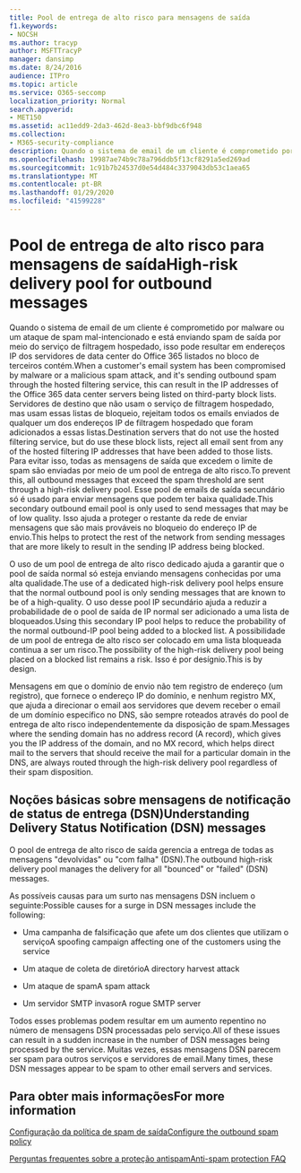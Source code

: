 ```yaml
---
title: Pool de entrega de alto risco para mensagens de saída
f1.keywords:
- NOCSH
ms.author: tracyp
author: MSFTTracyP
manager: dansimp
ms.date: 8/24/2016
audience: ITPro
ms.topic: article
ms.service: O365-seccomp
localization_priority: Normal
search.appverid:
- MET150
ms.assetid: ac11edd9-2da3-462d-8ea3-bbf9dbc6f948
ms.collection:
- M365-security-compliance
description: Quando o sistema de email de um cliente é comprometido por malware ou um ataque de spam mal-intencionado e está enviando spam de saída por meio do serviço de filtragem hospedado, isso pode resultar em endereços IP dos servidores de data center do Office 365 listados no bloco de terceiros contém.
ms.openlocfilehash: 19987ae74b9c78a796ddb5f13cf8291a5ed269ad
ms.sourcegitcommit: 1c91b7b24537d0e54d484c3379043db53c1aea65
ms.translationtype: MT
ms.contentlocale: pt-BR
ms.lasthandoff: 01/29/2020
ms.locfileid: "41599228"
---
```

# <a name="high-risk-delivery-pool-for-outbound-messages"></a><span data-ttu-id="024d1-103">Pool de entrega de alto risco para mensagens de saída</span><span class="sxs-lookup"><span data-stu-id="024d1-103">High-risk delivery pool for outbound messages</span></span>

<span data-ttu-id="024d1-104">Quando o sistema de email de um cliente é comprometido por malware ou um ataque de spam mal-intencionado e está enviando spam de saída por meio do serviço de filtragem hospedado, isso pode resultar em endereços IP dos servidores de data center do Office 365 listados no bloco de terceiros contém.</span><span class="sxs-lookup"><span data-stu-id="024d1-104">When a customer's email system has been compromised by malware or a malicious spam attack, and it's sending outbound spam through the hosted filtering service, this can result in the IP addresses of the Office 365 data center servers being listed on third-party block lists.</span></span> <span data-ttu-id="024d1-105">Servidores de destino que não usam o serviço de filtragem hospedado, mas usam essas listas de bloqueio, rejeitam todos os emails enviados de qualquer um dos endereços IP de filtragem hospedado que foram adicionados a essas listas.</span><span class="sxs-lookup"><span data-stu-id="024d1-105">Destination servers that do not use the hosted filtering service, but do use these block lists, reject all email sent from any of the hosted filtering IP addresses that have been added to those lists.</span></span> <span data-ttu-id="024d1-106">Para evitar isso, todas as mensagens de saída que excedem o limite de spam são enviadas por meio de um pool de entrega de alto risco.</span><span class="sxs-lookup"><span data-stu-id="024d1-106">To prevent this, all outbound messages that exceed the spam threshold are sent through a high-risk delivery pool.</span></span> <span data-ttu-id="024d1-107">Esse pool de emails de saída secundário só é usado para enviar mensagens que podem ter baixa qualidade.</span><span class="sxs-lookup"><span data-stu-id="024d1-107">This secondary outbound email pool is only used to send messages that may be of low quality.</span></span> <span data-ttu-id="024d1-108">Isso ajuda a proteger o restante da rede de enviar mensagens que são mais prováveis no bloqueio do endereço IP de envio.</span><span class="sxs-lookup"><span data-stu-id="024d1-108">This helps to protect the rest of the network from sending messages that are more likely to result in the sending IP address being blocked.</span></span>
  
<span data-ttu-id="024d1-109">O uso de um pool de entrega de alto risco dedicado ajuda a garantir que o pool de saída normal só esteja enviando mensagens conhecidas por uma alta qualidade.</span><span class="sxs-lookup"><span data-stu-id="024d1-109">The use of a dedicated high-risk delivery pool helps ensure that the normal outbound pool is only sending messages that are known to be of a high-quality.</span></span> <span data-ttu-id="024d1-110">O uso desse pool IP secundário ajuda a reduzir a probabilidade de o pool de saída de IP normal ser adicionado a uma lista de bloqueados.</span><span class="sxs-lookup"><span data-stu-id="024d1-110">Using this secondary IP pool helps to reduce the probability of the normal outbound-IP pool being added to a blocked list.</span></span> <span data-ttu-id="024d1-111">A possibilidade de um pool de entrega de alto risco ser colocado em uma lista bloqueada continua a ser um risco.</span><span class="sxs-lookup"><span data-stu-id="024d1-111">The possibility of the high-risk delivery pool being placed on a blocked list remains a risk.</span></span> <span data-ttu-id="024d1-112">Isso é por desígnio.</span><span class="sxs-lookup"><span data-stu-id="024d1-112">This is by design.</span></span>
  
<span data-ttu-id="024d1-113">Mensagens em que o domínio de envio não tem registro de endereço (um registro), que fornece o endereço IP do domínio, e nenhum registro MX, que ajuda a direcionar o email aos servidores que devem receber o email de um domínio específico no DNS, são sempre roteados através do pool de entrega de alto risco independentemente da disposição de spam.</span><span class="sxs-lookup"><span data-stu-id="024d1-113">Messages where the sending domain has no address record (A record), which gives you the IP address of the domain, and no MX record, which helps direct mail to the servers that should receive the mail for a particular domain in the DNS, are always routed through the high-risk delivery pool regardless of their spam disposition.</span></span>
  
## <a name="understanding-delivery-status-notification-dsn-messages"></a><span data-ttu-id="024d1-114">Noções básicas sobre mensagens de notificação de status de entrega (DSN)</span><span class="sxs-lookup"><span data-stu-id="024d1-114">Understanding Delivery Status Notification (DSN) messages</span></span>

<span data-ttu-id="024d1-115">O pool de entrega de alto risco de saída gerencia a entrega de todas as mensagens "devolvidas" ou "com falha" (DSN).</span><span class="sxs-lookup"><span data-stu-id="024d1-115">The outbound high-risk delivery pool manages the delivery for all "bounced" or "failed" (DSN) messages.</span></span>
  
<span data-ttu-id="024d1-116">As possíveis causas para um surto nas mensagens DSN incluem o seguinte:</span><span class="sxs-lookup"><span data-stu-id="024d1-116">Possible causes for a surge in DSN messages include the following:</span></span>
  
- <span data-ttu-id="024d1-117">Uma campanha de falsificação que afete um dos clientes que utilizam o serviço</span><span class="sxs-lookup"><span data-stu-id="024d1-117">A spoofing campaign affecting one of the customers using the service</span></span>
    
- <span data-ttu-id="024d1-118">Um ataque de coleta de diretório</span><span class="sxs-lookup"><span data-stu-id="024d1-118">A directory harvest attack</span></span>
    
- <span data-ttu-id="024d1-119">Um ataque de spam</span><span class="sxs-lookup"><span data-stu-id="024d1-119">A spam attack</span></span>
    
- <span data-ttu-id="024d1-120">Um servidor SMTP invasor</span><span class="sxs-lookup"><span data-stu-id="024d1-120">A rogue SMTP server</span></span>
    
<span data-ttu-id="024d1-121">Todos esses problemas podem resultar em um aumento repentino no número de mensagens DSN processadas pelo serviço.</span><span class="sxs-lookup"><span data-stu-id="024d1-121">All of these issues can result in a sudden increase in the number of DSN messages being processed by the service.</span></span> <span data-ttu-id="024d1-122">Muitas vezes, essas mensagens DSN parecem ser spam para outros serviços e servidores de email.</span><span class="sxs-lookup"><span data-stu-id="024d1-122">Many times, these DSN messages appear to be spam to other email servers and services.</span></span>
  
## <a name="for-more-information"></a><span data-ttu-id="024d1-123">Para obter mais informações</span><span class="sxs-lookup"><span data-stu-id="024d1-123">For more information</span></span>

[<span data-ttu-id="024d1-124">Configuração da política de spam de saída</span><span class="sxs-lookup"><span data-stu-id="024d1-124">Configure the outbound spam policy</span></span>](configure-the-outbound-spam-policy.md)
  
[<span data-ttu-id="024d1-125">Perguntas frequentes sobre a proteção antispam</span><span class="sxs-lookup"><span data-stu-id="024d1-125">Anti-spam protection FAQ</span></span>](anti-spam-protection-faq.md)
  


